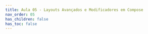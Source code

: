 ```yaml
---
title: Aula 05 - Layouts Avançados e Modificadores em Compose
nav_order: 05
has_children: false
has_toc: false
---
```

